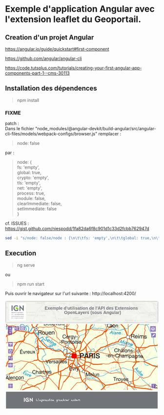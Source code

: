 # Exemple d'application Angular avec l'extension leaflet du Geoportail.

## Creation d'un projet Angular

https://angular.io/guide/quickstart#first-component

https://github.com/angular/angular-cli

https://code.tutsplus.com/tutorials/creating-your-first-angular-app-components-part-1--cms-30113

## Installation des dépendences

> npm install

### FIXME

patch :  
Dans le fichier "node_modules/@angular-devkit/build-angular/src/angular-cli-files/models/webpack-configs/browser.js" remplacer :
>node: false  

par :  
   >node: {  
            fs: 'empty',  
            global: true,  
            crypto: 'empty',  
            tls: 'empty',  
            net: 'empty',  
            process: true,  
            module: false,  
            clearImmediate: false,  
            setImmediate: false  
        }

cf. ISSUES : https://gist.github.com/niespodd/1fa82da6f8c901d1c33d2fcbb762947d

```bash
sed -i "s/node: false/node : {\n\t\tfs: 'empty',\n\t\tglobal: true,\n\t\tcrypto: 'empty',\n\t\t tls: 'empty',\n\t\tnet: 'empty',\n\t\tprocess: true,\n\t\tmodule: false,\n\t\tclearImmediate: false,\n\t\tsetImmediate: false\n\t}/" node_modules/@angular-devkit/build-angular/src/angular-cli-files/models/webpack-configs/browser.js
```

## Execution

> ng serve

ou

> npm run start

Puis ouvrir le navigateur sur l'url suivante : http://localhost:4200/

![Exemple Image](exemple.png)
